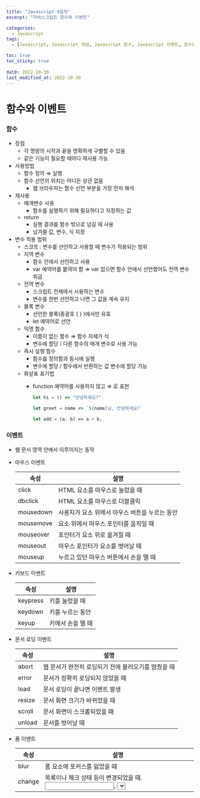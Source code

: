 ```yaml
---
title: "Javascript 4일차"
excerpt: "자바스크립트 함수와 이벤트"

categories:
  - Javascript
tags:
  - [Javascript, Javascript 개념, Javascript 함수, Javascript 이벤트, 함수와 이벤트]

toc: true
toc_sticky: true
 
dat8: 2022-10-30
last_modified_at: 2022-10-30
---
```


# 함수와 이벤트

### 함수

- 장점
    - 각 명령의 시작과 끝을 명확하게 구별할 수 있음
    - 같은 기능이 필요할 때마다 재사용 가능
- 사용방법
    - 함수 정의 ⇒ 실행
    - 함수 선언의 위치는 어디든 상관 없음
        - 웹 브라우저는 함수 선언 부분을 가장 먼저 해석
- 재사용
    - 매개변수 사용
        - 함수를 실행하기 위해 필요하다고 지정하는 값
    - return
        - 실행 결과를 함수 밖으로 넘길 때 사용
        - 넘겨줄 값, 변수, 식 지정
- 변수 적용 범위
    - 스코프 : 변수를 선언하고 사용할 때 변수가 적용되는 범위
    - 지역 변수
        - 함수 안에서 선언하고 사용
        - var 예약어를 붙여야 함 ⇒ var 없으면 함수 안에서 선언했어도 전역 변수 취급
    - 전역 변수
        - 스크립트 전체에서 사용하는 변수
        - 변수를 한번 선언하고 나면 그 값을 계속 유지
    - 블록 변수
        - 선언한 블록(중괄호 { } )에서만 유효
        - let 예약어로 선언
    - 익명 함수
        - 이름이 없는 함수 ⇒ 함수 자체가 식
        - 변수에 할당 / 다른 함수의 매개 변수로 사용 가능
    - 즉시 실행 함수
        - 함수를 정의함과 동시에 실행
        - 변수에 할당 / 함수에서 반환하는 값 변수에 할당 가능
    - 화살표 표기법
        - function 예약어를 사용하지 않고 ⇒ 로 표현
            
            ```jsx
            let hi = () => "안녕하세요?"
            
            let greet = name => `${name}님, 안녕하세요?`
            
            let add = (a, b) => a + b;
            ```
            

### 이벤트

- 웹 문서 영역 안에서 이루어지는 동작
- 마우스 이벤트
    
    | 속성 | 설명 |
    | --- | --- |
    | click | HTML 요소를 마우스로 눌렀을 때 |
    | dbclick | HTML 요소를 마우스로 더블클릭 |
    | mousedown | 사용자가 요소 위에서 마우스 버튼을 누르는 동안 |
    | mousemove | 요소 위에서 마우스 포인터를 움직일 때 |
    | mouseover | 포인터가 요소 위로 옮겨질 때 |
    | mouseout | 마우스 포인터가 요소를 벗어날 때 |
    | mouseup | 누르고 있던 마우스 버튼에서 손을 뗄 때 |

- 키보드 이벤트
    
    | 속성 | 설명 |
    | --- | --- |
    | keypress | 키를 눌렀을 때 |
    | keydown | 키를 누르는 동안 |
    | keyup | 키에서 손을 뗄 때 |

- 문서 로딩 이벤트
    
    | 속성 | 설명 |
    | --- | --- |
    | abort | 웹 문서가 완전히 로딩되기 전에 불러오기를 멈췄을 때 |
    | error | 문서가 정확히 로딩되지 않았을 때 |
    | load | 문서 로딩이 끝나면 이벤트 발생 |
    | resize | 문서 화면 크기가 바뀌었을 때 |
    | scroll | 문서 화면이 스크롤되었을 때 |
    | unload | 문서를 벗어날 때 |

- 폼 이벤트
    
    | 속성 | 설명 |
    | --- | --- |
    | blur | 폼 요소에 포커스를 잃었을 때 |
    | change | 목록이나 체크 상태 등이 변경되었을 때. <input>, <select>, <textarea> |
    | focus | 폼 요소에 포커스가 놓였을 때. <label>, <select>, <textarea>, <button> |
    | reset | 폼이 다시 시작되었을 때 |
    | submit | submit 버튼을 눌렀을 때 |

- 이벤트 처리기(이벤트 핸들러)
    - 이벤트와 이벤트 처리 함수를 연결해 주는 것
    - 이벤트 이름 앞에 on을 붙여서 사용